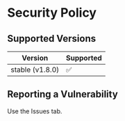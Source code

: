 # Security Policy

## Supported Versions

| Version         | Supported          |
|-----------------|--------------------|
| stable (v1.8.0) | :white_check_mark: |

## Reporting a Vulnerability

Use the Issues tab.
